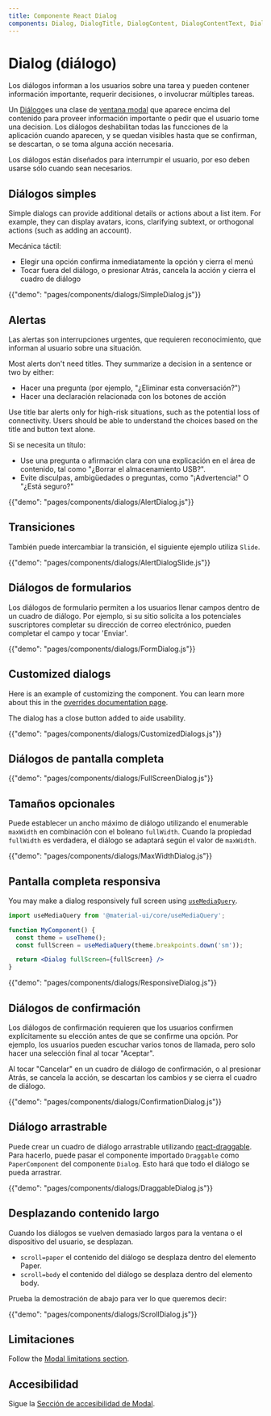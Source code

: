 ```yaml
---
title: Componente React Dialog
components: Dialog, DialogTitle, DialogContent, DialogContentText, DialogActions, Slide
---
```


# Dialog (diálogo)

<p class="description">Los diálogos informan a los usuarios sobre una tarea y pueden contener información importante, requerir decisiones, o involucrar múltiples tareas.</p>

Un [Diálogo](https://material.io/design/components/dialogs.html)es una clase de [ventana modal](/components/modal/) que aparece encima del contenido para proveer información importante o pedir que el usuario tome una decision. Los diálogos deshabilitan todas las funcciones de la aplicación cuando aparecen, y se quedan visibles hasta que se confirman, se descartan, o se toma alguna acción necesaria.

Los diálogos están diseñados para interrumpir el usuario, por eso deben usarse sólo cuando sean necesarios.

## Diálogos simples

Simple dialogs can provide additional details or actions about a list item. For example, they can display avatars, icons, clarifying subtext, or orthogonal actions (such as adding an account).

Mecánica táctil:

- Elegir una opción confirma inmediatamente la opción y cierra el menú
- Tocar fuera del diálogo, o presionar Atrás, cancela la acción y cierra el cuadro de diálogo

{{"demo": "pages/components/dialogs/SimpleDialog.js"}}

## Alertas

Las alertas son interrupciones urgentes, que requieren reconocimiento, que informan al usuario sobre una situación.

Most alerts don't need titles. They summarize a decision in a sentence or two by either:

- Hacer una pregunta (por ejemplo, "¿Eliminar esta conversación?")
- Hacer una declaración relacionada con los botones de acción

Use title bar alerts only for high-risk situations, such as the potential loss of connectivity. Users should be able to understand the choices based on the title and button text alone.

Si se necesita un título:

- Use una pregunta o afirmación clara con una explicación en el área de contenido, tal como "¿Borrar el almacenamiento USB?".
- Evite disculpas, ambigüedades o preguntas, como "¡Advertencia!" O "¿Está seguro?"

{{"demo": "pages/components/dialogs/AlertDialog.js"}}

## Transiciones

También puede intercambiar la transición, el siguiente ejemplo utiliza `Slide`.

{{"demo": "pages/components/dialogs/AlertDialogSlide.js"}}

## Diálogos de formularios

Los diálogos de formulario permiten a los usuarios llenar campos dentro de un cuadro de diálogo. Por ejemplo, si su sitio solicita a los potenciales suscriptores completar su dirección de correo electrónico, pueden completar el campo y tocar 'Enviar'.

{{"demo": "pages/components/dialogs/FormDialog.js"}}

## Customized dialogs

Here is an example of customizing the component. You can learn more about this in the [overrides documentation page](/customization/components/).

The dialog has a close button added to aide usability.

{{"demo": "pages/components/dialogs/CustomizedDialogs.js"}}

## Diálogos de pantalla completa

{{"demo": "pages/components/dialogs/FullScreenDialog.js"}}

## Tamaños opcionales

Puede establecer un ancho máximo de diálogo utilizando el enumerable `maxWidth` en combinación con el boleano `fullWidth`. Cuando la propiedad `fullWidth` es verdadera, el diálogo se adaptará según el valor de `maxWidth`.

{{"demo": "pages/components/dialogs/MaxWidthDialog.js"}}

## Pantalla completa responsiva

You may make a dialog responsively full screen using [`useMediaQuery`](/components/use-media-query/#usemediaquery).

```jsx
import useMediaQuery from '@material-ui/core/useMediaQuery';

function MyComponent() {
  const theme = useTheme();
  const fullScreen = useMediaQuery(theme.breakpoints.down('sm'));

  return <Dialog fullScreen={fullScreen} />
}
```

{{"demo": "pages/components/dialogs/ResponsiveDialog.js"}}

## Diálogos de confirmación

Los diálogos de confirmación requieren que los usuarios confirmen explícitamente su elección antes de que se confirme una opción. Por ejemplo, los usuarios pueden escuchar varios tonos de llamada, pero solo hacer una selección final al tocar "Aceptar".

Al tocar "Cancelar" en un cuadro de diálogo de confirmación, o al presionar Atrás, se cancela la acción, se descartan los cambios y se cierra el cuadro de diálogo.

{{"demo": "pages/components/dialogs/ConfirmationDialog.js"}}

## Diálogo arrastrable

Puede crear un cuadro de diálogo arrastrable utilizando [react-draggable](https://github.com/mzabriskie/react-draggable). Para hacerlo, puede pasar el componente importado `Draggable` como `PaperComponent` del componente `Dialog`. Esto hará que todo el diálogo se pueda arrastrar.

{{"demo": "pages/components/dialogs/DraggableDialog.js"}}

## Desplazando contenido largo

Cuando los diálogos se vuelven demasiado largos para la ventana o el dispositivo del usuario, se desplazan.

- `scroll=paper` el contenido del diálogo se desplaza dentro del elemento Paper.
- `scroll=body` el contenido del diálogo se desplaza dentro del elemento body.

Prueba la demostración de abajo para ver lo que queremos decir:

{{"demo": "pages/components/dialogs/ScrollDialog.js"}}

## Limitaciones

Follow the [Modal limitations section](/components/modal/#limitations).

## Accesibilidad

Sigue la [Sección de accesibilidad de Modal](/components/modal/#accessibility).